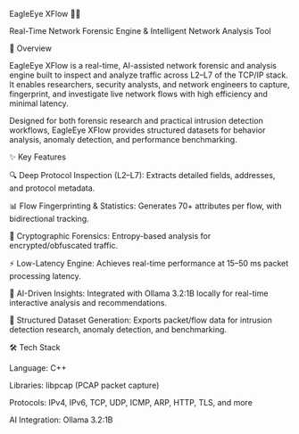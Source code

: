 EagleEye XFlow 🦅🌐

Real-Time Network Forensic Engine & Intelligent Network Analysis Tool

📖 Overview

EagleEye XFlow is a real-time, AI-assisted network forensic and analysis engine built to inspect and analyze traffic across L2–L7 of the TCP/IP stack. It enables researchers, security analysts, and network engineers to capture, fingerprint, and investigate live network flows with high efficiency and minimal latency.

Designed for both forensic research and practical intrusion detection workflows, EagleEye XFlow provides structured datasets for behavior analysis, anomaly detection, and performance benchmarking.

✨ Key Features

🔍 Deep Protocol Inspection (L2–L7): Extracts detailed fields, addresses, and protocol metadata.

📊 Flow Fingerprinting & Statistics: Generates 70+ attributes per flow, with bidirectional tracking.

🔐 Cryptographic Forensics: Entropy-based analysis for encrypted/obfuscated traffic.

⚡ Low-Latency Engine: Achieves real-time performance at 15–50 ms packet processing latency.

🤖 AI-Driven Insights: Integrated with Ollama 3.2:1B locally for real-time interactive analysis and recommendations.

📂 Structured Dataset Generation: Exports packet/flow data for intrusion detection research, anomaly detection, and benchmarking.

🛠️ Tech Stack

Language: C++

Libraries: libpcap (PCAP packet capture)

Protocols: IPv4, IPv6, TCP, UDP, ICMP, ARP, HTTP, TLS, and more

AI Integration: Ollama 3.2:1B
